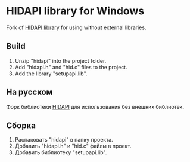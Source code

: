 # HIDAPI library for Windows
Fork of [HIDAPI library](https://github.com/signal11/hidapi) for using without external libraries.

## Build
1. Unzip "hidapi" into the project folder.
2. Add "hidapi.h" and "hid.c" files to the project.
3. Add the library "setupapi.lib".

## На русском
Форк библиотеки [HIDAPI](https://github.com/signal11/hidapi) для использования без внешних библиотек.

## Сборка
1. Распаковать "hidapi" в папку проекта.
2. Добавить "hidapi.h" и "hid.c" файлы в проект.
3. Добавить библиотеку "setupapi.lib".